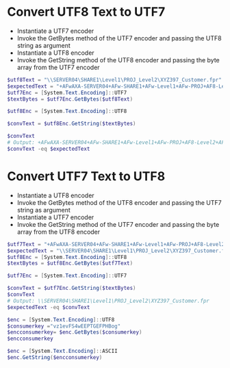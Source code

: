 ﻿# Convert UTF8 Text to UTF7

* Instantiate a UTF7 encoder
* Invoke the GetBytes method of the UTF7 encoder and passing the UTF8 string as argument
* Instantiate a UTF8 encoder
* Invoke the GetString method of the UTF8 encoder and passing the byte array from the UTF7 encoder

```powershell
$utf8Text = "\\SERVER04\SHARE1\Level1\PROJ_Level2\XYZ397_Customer.fpr"
$expectedText = "+AFwAXA-SERVER04+AFw-SHARE1+AFw-Level1+AFw-PROJ+AF8-Level2+AFw-XYZ397+AF8-Customer.fpr"
$utf7Enc = [System.Text.Encoding]::UTF7
$textBytes = $utf7Enc.GetBytes($utf8Text)

$utf8Enc = [System.Text.Encoding]::UTF8

$convText = $utf8Enc.GetString($textBytes) 

$convText 
# Output: +AFwAXA-SERVER04+AFw-SHARE1+AFw-Level1+AFw-PROJ+AF8-Level2+AFw-XYZ397+AF8-Customer.fpr
$convText -eq $expectedText


```

# Convert UTF7 Text to UTF8

* Instantiate a UTF8 encoder
* Invoke the GetBytes method of the UTF8 encoder and passing the UTF7 string as argument
* Instantiate a UTF7 encoder
* Invoke the GetString method of the UTF7 encoder and passing the byte array from the UTF8 encoder

```powershell
$utf7Text = "+AFwAXA-SERVER04+AFw-SHARE1+AFw-Level1+AFw-PROJ+AF8-Level2+AFw-XYZ397+AF8-Customer.fpr"
$expectedText = "\\SERVER04\SHARE1\Level1\PROJ_Level2\XYZ397_Customer.fpr"
$utf8Enc = [System.Text.Encoding]::UTF8
$textBytes = $utf8Enc.GetBytes($utf7Text)

$utf7Enc = [System.Text.Encoding]::UTF7

$convText = $utf7Enc.GetString($textBytes) 
$convText
# Output: \\SERVER04\SHARE1\Level1\PROJ_Level2\XYZ397_Customer.fpr
$expectedText -eq $convText

```




```powershell
$enc = [System.Text.Encoding]::UTF8
$consumerkey ="vz1evFS4wEEPTGEFPHBog"
$encconsumerkey= $enc.GetBytes($consumerkey)
$encconsumerkey

$enc = [System.Text.Encoding]::ASCII
$enc.GetString($encconsumerkey)

```